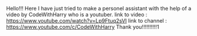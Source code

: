 Hello!!!
Here I have just tried to make a personel assistant with the help of a video by CodeWithHarry who is a youtuber.
link to video : https://www.youtube.com/watch?v=Lp9Ftuq2sVI
link to channel : https://www.youtube.com/c/CodeWithHarry
Thank you!!!!!!!!!!1
